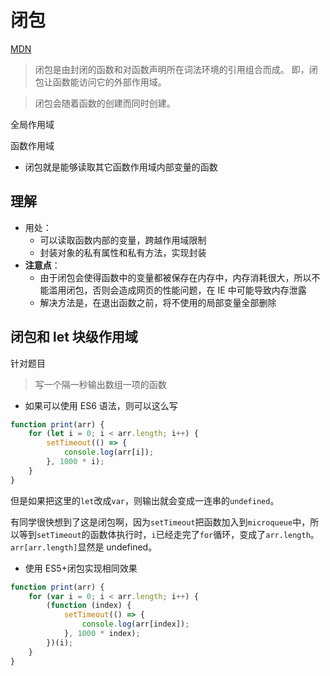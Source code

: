 # 闭包

[MDN](https://developer.mozilla.org/zh-CN/docs/Web/JavaScript/Closures)

> 闭包是由封闭的函数和对函数声明所在词法环境的引用组合而成。 即，闭包让函数能访问它的外部作用域。

> 闭包会随着函数的创建而同时创建。

全局作用域

函数作用域

- 闭包就是能够读取其它函数作用域内部变量的函数

## 理解
- 用处：
  - 可以读取函数内部的变量，跨越作用域限制
  - 封装对象的私有属性和私有方法，实现封装
- **注意点**：
  - 由于闭包会使得函数中的变量都被保存在内存中，内存消耗很大，所以不能滥用闭包，否则会造成网页的性能问题，在 IE 中可能导致内存泄露
  - 解决方法是，在退出函数之前，将不使用的局部变量全部删除

## 闭包和 let 块级作用域

针对题目

> 写一个隔一秒输出数组一项的函数

- 如果可以使用 ES6 语法，则可以这么写

```js
function print(arr) {
	for (let i = 0; i < arr.length; i++) {
		setTimeout(() => {
			console.log(arr[i]);
		}, 1000 * i);
	}
}
```

但是如果把这里的`let`改成`var`，则输出就会变成一连串的`undefined`。

有同学很快想到了这是闭包啊，因为`setTimeout`把函数加入到`microqueue`中，所以等到`setTimeout`的函数体执行时，`i`已经走完了`for`循环，变成了`arr.length`。`arr[arr.length]`显然是 undefined。

- 使用 ES5+闭包实现相同效果

```js
function print(arr) {
	for (var i = 0; i < arr.length; i++) {
		(function (index) {
			setTimeout(() => {
				console.log(arr[index]);
			}, 1000 * index);
		})(i);
	}
}
```
